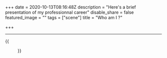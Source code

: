 +++
date = 2020-10-13T08:16:48Z
description = "Here's a brief presentation of my professionnal career"
disable_share = false
featured_image = ""
tags = ["scene"]
title = "Who am I ?"

+++

---

{{<figure src="/images/image.png">}}